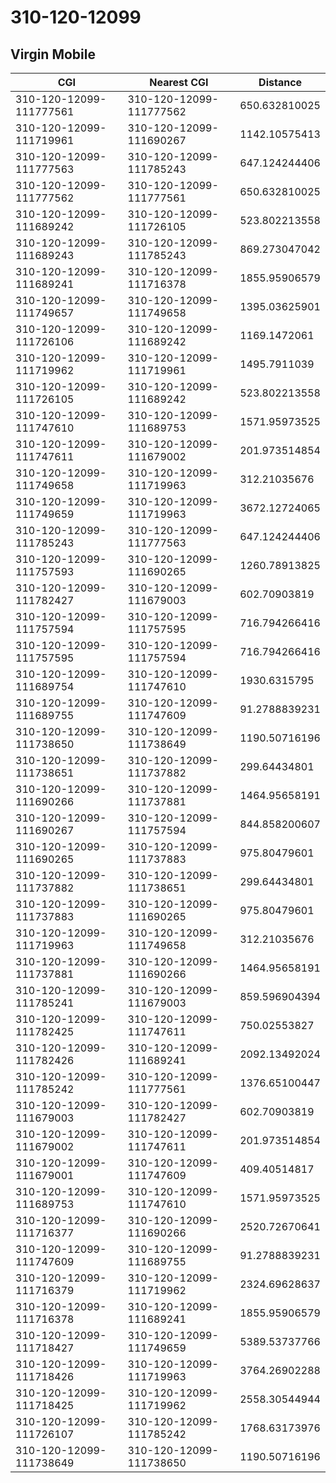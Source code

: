 # 310-120-12099
## Virgin Mobile


| CGI | Nearest CGI | Distance |
|-----|-------------|----------|
| 310-120-12099-111777561 | 310-120-12099-111777562 | 650.632810025 |
| 310-120-12099-111719961 | 310-120-12099-111690267 | 1142.10575413 |
| 310-120-12099-111777563 | 310-120-12099-111785243 | 647.124244406 |
| 310-120-12099-111777562 | 310-120-12099-111777561 | 650.632810025 |
| 310-120-12099-111689242 | 310-120-12099-111726105 | 523.802213558 |
| 310-120-12099-111689243 | 310-120-12099-111785243 | 869.273047042 |
| 310-120-12099-111689241 | 310-120-12099-111716378 | 1855.95906579 |
| 310-120-12099-111749657 | 310-120-12099-111749658 | 1395.03625901 |
| 310-120-12099-111726106 | 310-120-12099-111689242 | 1169.1472061 |
| 310-120-12099-111719962 | 310-120-12099-111719961 | 1495.7911039 |
| 310-120-12099-111726105 | 310-120-12099-111689242 | 523.802213558 |
| 310-120-12099-111747610 | 310-120-12099-111689753 | 1571.95973525 |
| 310-120-12099-111747611 | 310-120-12099-111679002 | 201.973514854 |
| 310-120-12099-111749658 | 310-120-12099-111719963 | 312.21035676 |
| 310-120-12099-111749659 | 310-120-12099-111719963 | 3672.12724065 |
| 310-120-12099-111785243 | 310-120-12099-111777563 | 647.124244406 |
| 310-120-12099-111757593 | 310-120-12099-111690265 | 1260.78913825 |
| 310-120-12099-111782427 | 310-120-12099-111679003 | 602.70903819 |
| 310-120-12099-111757594 | 310-120-12099-111757595 | 716.794266416 |
| 310-120-12099-111757595 | 310-120-12099-111757594 | 716.794266416 |
| 310-120-12099-111689754 | 310-120-12099-111747610 | 1930.6315795 |
| 310-120-12099-111689755 | 310-120-12099-111747609 | 91.2788839231 |
| 310-120-12099-111738650 | 310-120-12099-111738649 | 1190.50716196 |
| 310-120-12099-111738651 | 310-120-12099-111737882 | 299.64434801 |
| 310-120-12099-111690266 | 310-120-12099-111737881 | 1464.95658191 |
| 310-120-12099-111690267 | 310-120-12099-111757594 | 844.858200607 |
| 310-120-12099-111690265 | 310-120-12099-111737883 | 975.80479601 |
| 310-120-12099-111737882 | 310-120-12099-111738651 | 299.64434801 |
| 310-120-12099-111737883 | 310-120-12099-111690265 | 975.80479601 |
| 310-120-12099-111719963 | 310-120-12099-111749658 | 312.21035676 |
| 310-120-12099-111737881 | 310-120-12099-111690266 | 1464.95658191 |
| 310-120-12099-111785241 | 310-120-12099-111679003 | 859.596904394 |
| 310-120-12099-111782425 | 310-120-12099-111747611 | 750.02553827 |
| 310-120-12099-111782426 | 310-120-12099-111689241 | 2092.13492024 |
| 310-120-12099-111785242 | 310-120-12099-111777561 | 1376.65100447 |
| 310-120-12099-111679003 | 310-120-12099-111782427 | 602.70903819 |
| 310-120-12099-111679002 | 310-120-12099-111747611 | 201.973514854 |
| 310-120-12099-111679001 | 310-120-12099-111747609 | 409.40514817 |
| 310-120-12099-111689753 | 310-120-12099-111747610 | 1571.95973525 |
| 310-120-12099-111716377 | 310-120-12099-111690266 | 2520.72670641 |
| 310-120-12099-111747609 | 310-120-12099-111689755 | 91.2788839231 |
| 310-120-12099-111716379 | 310-120-12099-111719962 | 2324.69628637 |
| 310-120-12099-111716378 | 310-120-12099-111689241 | 1855.95906579 |
| 310-120-12099-111718427 | 310-120-12099-111749659 | 5389.53737766 |
| 310-120-12099-111718426 | 310-120-12099-111719963 | 3764.26902288 |
| 310-120-12099-111718425 | 310-120-12099-111719962 | 2558.30544944 |
| 310-120-12099-111726107 | 310-120-12099-111785242 | 1768.63173976 |
| 310-120-12099-111738649 | 310-120-12099-111738650 | 1190.50716196 |
